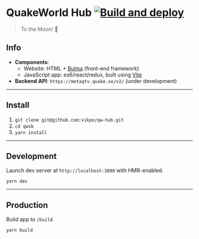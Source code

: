 # QuakeWorld Hub [![Build and deploy](https://github.com/vikpe/hub.quakeworld.nu/actions/workflows/deploy.yml/badge.svg)](https://github.com/vikpe/hub.quakeworld.nu/actions/workflows/deploy.yml)
> To the Moon! 🚀

## Info
* **Components**: 
  * Website: HTML + [Bulma](https://bulma.io/) (front-end framework)
  * JavaScript app: es6/react/redux, built using [Vite](https://vitejs.dev/)
* **Backend API**: `https://metaqtv.quake.se/v2/` (under development)

---

## Install
1. `git clone git@github.com:vikpe/qw-hub.git`
1. `cd qwsb`   
1. `yarn install`

---

## Development
Launch dev server at `http://localhost:3000` with HMR-enabled.
```
yarn dev
```

---

## Production
Build app to `/build`
```
yarn build
```
